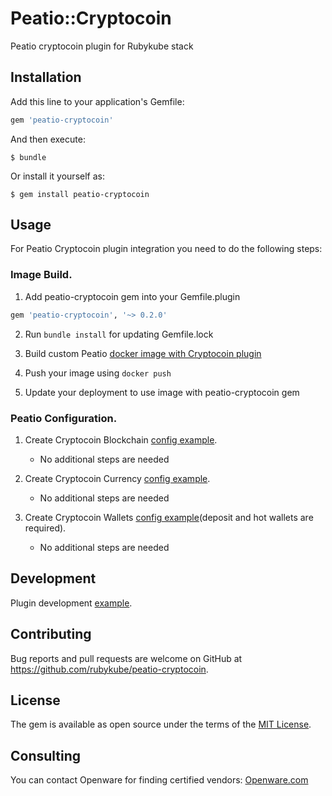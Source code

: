 # Peatio::Cryptocoin

Peatio cryptocoin plugin for Rubykube stack

## Installation

Add this line to your application's Gemfile:

```ruby
gem 'peatio-cryptocoin'
```

And then execute:

    $ bundle

Or install it yourself as:

    $ gem install peatio-cryptocoin

## Usage

For Peatio Cryptocoin plugin integration you need to do the following steps:

### Image Build.

1. Add peatio-cryptocoin gem into your Gemfile.plugin
```ruby
gem 'peatio-cryptocoin', '~> 0.2.0'
```

2. Run `bundle install` for updating Gemfile.lock

3. Build custom Peatio [docker image with Cryptocoin plugin](https://github.com/rubykube/peatio/blob/master/docs/plugins.md#build)

4. Push your image using `docker push`

5. Update your deployment to use image with peatio-cryptocoin gem

### Peatio Configuration.

1. Create Cryptocoin Blockchain [config example](../config/blockchains.yml).
    * No additional steps are needed

2. Create Cryptocoin Currency [config example](../config/currencies.yml).
    * No additional steps are needed

3. Create Cryptocoin Wallets [config example](../config/wallets.yml)(deposit and hot wallets are required).
    * No additional steps are needed


## Development

Plugin development [example](https://github.com/rubykube/peatio/blob/master/docs/coins/development.md).

## Contributing

Bug reports and pull requests are welcome on GitHub at https://github.com/rubykube/peatio-cryptocoin.

## License

The gem is available as open source under the terms of the [MIT License](https://opensource.org/licenses/MIT).

## Consulting

You can contact Openware for finding certified vendors:
[Openware.com](https://www.openware.com)
